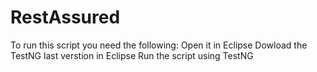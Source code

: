 # RestAssured
To run this script you need the following:
Open it in Eclipse
Dowload the TestNG last verstion in Eclipse
Run the script using TestNG
